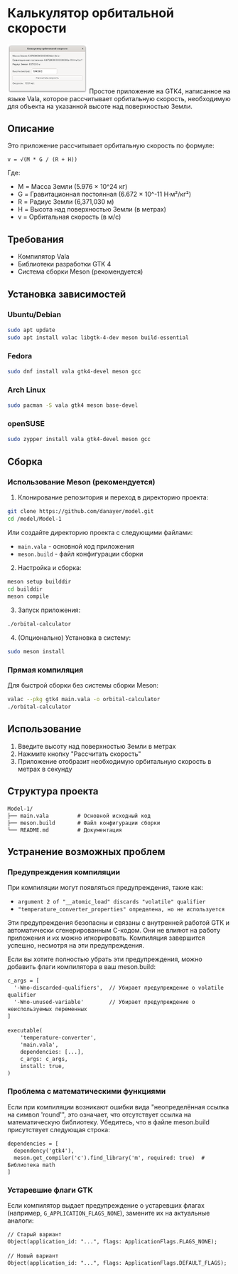 # Калькулятор орбитальной скорости
<img src="Model-1.png" alt="GModel-1" width="180">
Простое приложение на GTK4, написанное на языке Vala, которое рассчитывает орбитальную скорость, необходимую для объекта на указанной высоте над поверхностью Земли.

## Описание

Это приложение рассчитывает орбитальную скорость по формуле:

```
v = √(M * G / (R + H))
```

Где:
- M = Масса Земли (5.976 × 10^24 кг)
- G = Гравитационная постоянная (6.672 × 10^-11 Н·м²/кг²)
- R = Радиус Земли (6,371,030 м)
- H = Высота над поверхностью Земли (в метрах)
- v = Орбитальная скорость (в м/с)

## Требования

- Компилятор Vala
- Библиотеки разработки GTK 4
- Система сборки Meson (рекомендуется)

## Установка зависимостей

### Ubuntu/Debian
```bash
sudo apt update
sudo apt install valac libgtk-4-dev meson build-essential
```

### Fedora
```bash
sudo dnf install vala gtk4-devel meson gcc
```

### Arch Linux
```bash
sudo pacman -S vala gtk4 meson base-devel
```

### openSUSE
```bash
sudo zypper install vala gtk4-devel meson gcc
```

## Сборка

### Использование Meson (рекомендуется)

1. Клонирование репозитория и переход в директорию проекта:
```bash
git clone https://github.com/danayer/model.git
cd /model/Model-1
```

Или создайте директорию проекта с следующими файлами:
- `main.vala` - основной код приложения
- `meson.build` - файл конфигурации сборки

2. Настройка и сборка:
```bash
meson setup builddir
cd builddir
meson compile
```

3. Запуск приложения:
```bash
./orbital-calculator
```

4. (Опционально) Установка в систему:
```bash
sudo meson install
```

### Прямая компиляция

Для быстрой сборки без системы сборки Meson:

```bash
valac --pkg gtk4 main.vala -o orbital-calculator
./orbital-calculator
```

## Использование

1. Введите высоту над поверхностью Земли в метрах
2. Нажмите кнопку "Рассчитать скорость"
3. Приложение отобразит необходимую орбитальную скорость в метрах в секунду

## Структура проекта

```
Model-1/
├── main.vala         # Основной исходный код
├── meson.build       # Файл конфигурации сборки
└── README.md         # Документация
```

## Устранение возможных проблем

### Предупреждения компиляции
При компиляции могут появляться предупреждения, такие как:
- `argument 2 of "__atomic_load" discards "volatile" qualifier`
- `"temperature_converter_properties" определена, но не используется`

Эти предупреждения безопасны и связаны с внутренней работой GTK и автоматически сгенерированным C-кодом. Они не влияют на работу приложения и их можно игнорировать. Компиляция завершится успешно, несмотря на эти предупреждения.

Если вы хотите полностью убрать эти предупреждения, можно добавить флаги компилятора в ваш meson.build:

```
c_args = [
  '-Wno-discarded-qualifiers',  // Убирает предупреждение о volatile qualifier
  '-Wno-unused-variable'        // Убирает предупреждение о неиспользуемых переменных
]

executable(
    'temperature-converter',
    'main.vala',
    dependencies: [...],
    c_args: c_args,
    install: true,
)
```

### Проблема с математическими функциями
Если при компиляции возникают ошибки вида "неопределённая ссылка на символ 'round'", это означает, что 
отсутствует ссылка на математическую библиотеку. Убедитесь, что в файле meson.build присутствует следующая строка:

```
dependencies = [
  dependency('gtk4'),
  meson.get_compiler('c').find_library('m', required: true)  # Библиотека math
]
```

### Устаревшие флаги GTK
Если компилятор выдает предупреждение о устаревших флагах (например, `G_APPLICATION_FLAGS_NONE`), 
замените их на актуальные аналоги:

```vala
// Старый вариант
Object(application_id: "...", flags: ApplicationFlags.FLAGS_NONE);

// Новый вариант
Object(application_id: "...", flags: ApplicationFlags.DEFAULT_FLAGS);
```
